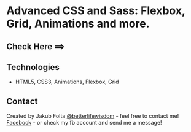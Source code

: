 # Advanced CSS and Sass: Flexbox, Grid, Animations and more.

## Check Here ==>

## Technologies
* HTML5, CSS3, Animations, Flexbox, Grid

## Contact
Created by Jakub Folta [@betterlifewisdom](https://www.betterlifewisdom.com/) - feel free to contact me!<br/>
[Facebook](https://www.facebook.com/jakub.folta.58) - or check my fb account and send me a message!
